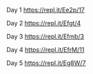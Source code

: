 Day 1
  https://repl.it/Ee2p/17

Day 2
  https://repl.it/Efgt/4

Day 3
  https://repl.it/Efmb/3
  
Day 4
  https://repl.it/EfrM/11
  
Day 5
  https://repl.it/Eg8W/7
  
